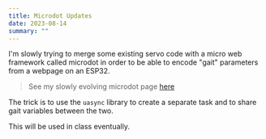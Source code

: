 ```yaml
---
title: Microdot Updates
date: 2023-08-14
summary: ""
---
```


I'm slowly trying to merge some existing servo code with a micro web framework called microdot in order to be able to encode "gait" parameters from a webpage on an ESP32.

> See my slowly evolving microdot page [here](/notebook/python/micropython-web-based-control/)

The trick is to use the ```uasync``` library to create a separate task and to share gait variables between the two.

This will be used in class eventually.